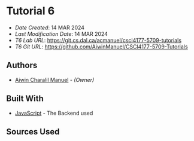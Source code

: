 # Tutorial 6


* *Date Created*: 14 MAR 2024
* *Last Modification Date*: 14 MAR 2024
* *T6 Lab URL*: https://git.cs.dal.ca/acmanuel/csci4177-5709-tutorials
* *T6 Git URL*: https://github.com/AiwinManuel/CSCI4177-5709-Tutorials



## Authors


* [Aiwin Charalil Manuel](aw380590@dal.ca) - *(Owner)*



## Built With

* [JavaScript](https://www.javascript.com/learn/strings) - The Backend used




## Sources Used


